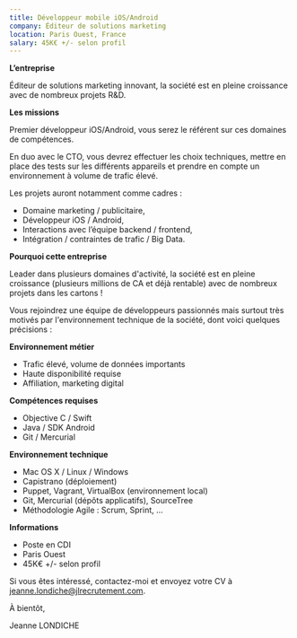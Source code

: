 ```yaml
---
title: Développeur mobile iOS/Android
company: Éditeur de solutions marketing
location: Paris Ouest, France
salary: 45K€ +/- selon profil
---
```


<strong>L’entreprise</strong>

Éditeur de solutions marketing innovant, la société est en pleine croissance avec de nombreux projets R&D.

<strong>Les missions</strong>

Premier développeur iOS/Android, vous serez le référent sur ces domaines de compétences.

En duo avec le CTO, vous devrez effectuer les choix techniques, mettre en place des tests sur les différents appareils et prendre en compte un environnement à volume de trafic élevé.

Les projets auront notamment comme cadres :

- Domaine marketing / publicitaire,
- Développeur iOS / Android,
- Interactions avec l’équipe backend / frontend,
- Intégration / contraintes de trafic / Big Data.

<strong>Pourquoi cette entreprise</strong>

Leader dans plusieurs domaines d'activité, la société est en pleine croissance (plusieurs millions de CA et déjà rentable) avec de nombreux projets dans les cartons !

Vous rejoindrez une équipe de développeurs passionnés mais surtout très motivés par l'environnement technique de la société, dont voici quelques précisions :

<strong>Environnement métier</strong>

- Trafic élevé, volume de données importants
- Haute disponibilité requise
- Affiliation, marketing digital

<strong>Compétences requises</strong>

- Objective C / Swift
- Java / SDK Android
- Git / Mercurial

<strong>Environnement technique</strong>

- Mac OS X / Linux / Windows
- Capistrano (déploiement)
- Puppet, Vagrant, VirtualBox (environnement local)
- Git, Mercurial (dépôts applicatifs), SourceTree
- Méthodologie Agile : Scrum, Sprint, ...

<strong>Informations</strong>

- Poste en CDI
- Paris Ouest
- 45K€ +/- selon profil

Si vous êtes intéressé, contactez-moi et envoyez votre CV à jeanne.londiche@jlrecrutement.com.

À bientôt,

Jeanne LONDICHE

